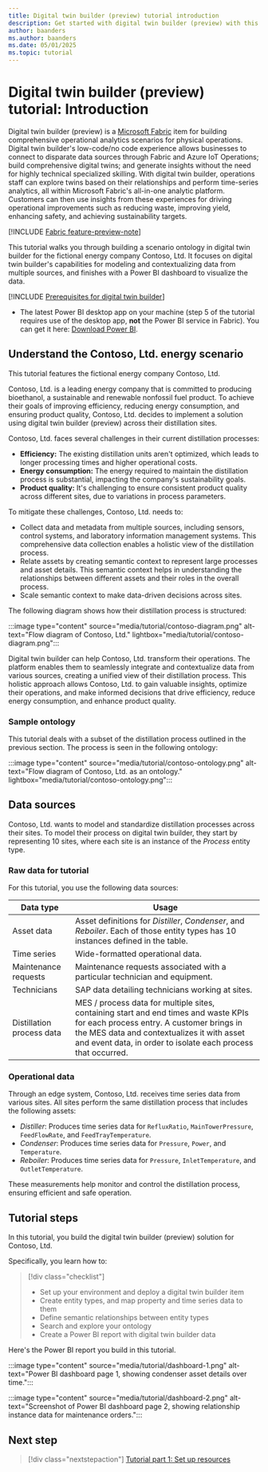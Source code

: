 ```yaml
---
title: Digital twin builder (preview) tutorial introduction
description: Get started with digital twin builder (preview) with this tutorial covering major actions and features.
author: baanders
ms.author: baanders
ms.date: 05/01/2025
ms.topic: tutorial
---
```


# Digital twin builder (preview) tutorial: Introduction

Digital twin builder (preview) is a [Microsoft Fabric](../../fundamentals/microsoft-fabric-overview.md) item for building comprehensive operational analytics scenarios for physical operations. Digital twin builder's low-code/no code experience allows businesses to connect to disparate data sources through Fabric and Azure IoT Operations; build comprehensive digital twins; and generate insights without the need for highly technical specialized skilling. With digital twin builder, operations staff can explore twins based on their relationships and perform time-series analytics, all within Microsoft Fabric's all-in-one analytic platform. Customers can then use insights from these experiences for driving operational improvements such as reducing waste, improving yield, enhancing safety, and achieving sustainability targets.

[!INCLUDE [Fabric feature-preview-note](../../includes/feature-preview-note.md)]

This tutorial walks you through building a scenario ontology in digital twin builder for the fictional energy company Contoso, Ltd. It focuses on digital twin builder's capabilities for modeling and contextualizing data from multiple sources, and finishes with a Power BI dashboard to visualize the data.

<!--## Prerequisites (title in include)-->
[!INCLUDE [Prerequisites for digital twin builder](../includes/digital-twin-builder-prerequisites.md)]

* The latest Power BI desktop app on your machine (step 5 of the tutorial requires use of the desktop app, **not** the Power BI service in Fabric). You can get it here: [Download Power BI](https://www.microsoft.com/power-platform/products/power-bi/downloads?msockid=2612a5667524602e3f9bb50b74976110). 

## Understand the Contoso, Ltd. energy scenario

This tutorial features the fictional energy company Contoso, Ltd.

Contoso, Ltd. is a leading energy company that is committed to producing bioethanol, a sustainable and renewable nonfossil fuel product. To achieve their goals of improving efficiency, reducing energy consumption, and ensuring product quality, Contoso, Ltd. decides to implement a solution using digital twin builder (preview) across their distillation sites.

Contoso, Ltd. faces several challenges in their current distillation processes:
* **Efficiency:** The existing distillation units aren't optimized, which leads to longer processing times and higher operational costs.
* **Energy consumption:** The energy required to maintain the distillation process is substantial, impacting the company's sustainability goals.
* **Product quality:** It's challenging to ensure consistent product quality across different sites, due to variations in process parameters.

To mitigate these challenges, Contoso, Ltd. needs to:
* Collect data and metadata from multiple sources, including sensors, control systems, and laboratory information management systems. This comprehensive data collection enables a holistic view of the distillation process.
* Relate assets by creating semantic context to represent large processes and asset details. This semantic context helps in understanding the relationships between different assets and their roles in the overall process.
* Scale semantic context to make data-driven decisions across sites.

The following diagram shows how their distillation process is structured:

:::image type="content" source="media/tutorial/contoso-diagram.png" alt-text="Flow diagram of Contoso, Ltd." lightbox="media/tutorial/contoso-diagram.png":::

Digital twin builder can help Contoso, Ltd. transform their operations. The platform enables them to seamlessly integrate and contextualize data from various sources, creating a unified view of their distillation process. This holistic approach allows Contoso, Ltd. to gain valuable insights, optimize their operations, and make informed decisions that drive efficiency, reduce energy consumption, and enhance product quality.

### Sample ontology

This tutorial deals with a subset of the distillation process outlined in the previous section. The process is seen in the following ontology:

:::image type="content" source="media/tutorial/contoso-ontology.png" alt-text="Flow diagram of Contoso, Ltd. as an ontology." lightbox="media/tutorial/contoso-ontology.png":::

## Data sources

Contoso, Ltd. wants to model and standardize distillation processes across their sites. To model their process on digital twin builder, they start by representing 10 sites, where each site is an instance of the *Process* entity type. 

### Raw data for tutorial

For this tutorial, you use the following data sources:

| Data type | Usage |
|---|---|
| Asset data | Asset definitions for *Distiller*, *Condenser*, and *Reboiler*. Each of those entity types has 10 instances defined in the table. |
| Time series | Wide-formatted operational data. |
| Maintenance requests | Maintenance requests associated with a particular technician and equipment. |
| Technicians | SAP data detailing technicians working at sites. |
| Distillation process data | MES / process data for multiple sites, containing start and end times and waste KPIs for each process entry. A customer brings in the MES data and contextualizes it with asset and event data, in order to isolate each process that occurred. |

### Operational data

Through an edge system, Contoso, Ltd. receives time series data from various sites. All sites perform the same distillation process that includes the following assets:
* *Distiller*: Produces time series data for `RefluxRatio`, `MainTowerPressure`, `FeedFlowRate`, and `FeedTrayTemperature`.
* *Condenser*: Produces time series data for `Pressure`, `Power`, and `Temperature`.
* *Reboiler*: Produces time series data for `Pressure`, `InletTemperature`, and `OutletTemperature`.

These measurements help monitor and control the distillation process, ensuring efficient and safe operation.

## Tutorial steps

In this tutorial, you build the digital twin builder (preview) solution for Contoso, Ltd.

Specifically, you learn how to:

> [!div class="checklist"]
>
> * Set up your environment and deploy a digital twin builder item
> * Create entity types, and map property and time series data to them
> * Define semantic relationships between entity types
> * Search and explore your ontology
> * Create a Power BI report with digital twin builder data

Here's the Power BI report you build in this tutorial.

:::image type="content" source="media/tutorial/dashboard-1.png" alt-text="Power BI dashboard page 1, showing condenser asset details over time.":::

:::image type="content" source="media/tutorial/dashboard-2.png" alt-text="Screenshot of Power BI dashboard page 2, showing relationship instance data for maintenance orders.":::

## Next step

> [!div class="nextstepaction"]
> [Tutorial part 1: Set up resources](tutorial-1-set-up-resources.md)